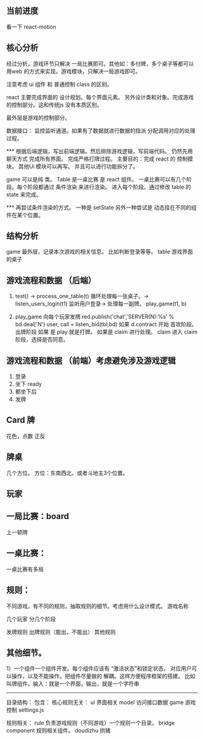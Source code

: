 ## 当前进度

  看一下 react-motion

## 核心分析

经过分析，游戏环节只解决 一局比赛即可。其他如：多付牌，多个桌子等都可以用web 的方式来实现。游戏模块，只解决一局游戏即可。

注意考虑 ui 组件 和 普通控制 class 的区别。

react 主要完成界面的 设计规划。每个界面元素。
另外设计类和对象。完成游戏的控制部分。这和传统js 没有本质区别。

最外层是游戏的控制部分。

数据接口：
  监控监听通道。如果有了数据就进行数据的指派 分配调用对应的处理过程。


*** 根据后端逻辑，写出前端逻辑。然后排除游戏逻辑，写前端代码。
    仍然先用 聊天方式 完成所有界面。 完成严格打牌过程。
    主要目的：完成 react 的 控制模块。 其他Ui 模块可以再写。
    并且可以进行功能拆分了。

game 可以是纯 类。
Table 是一桌比赛 是 react 组件。
  一桌比赛可以有几个阶段。每个阶段都通过 条件渲染 来进行渲染。
  进入每个阶段。通过修改 table 的 state 来完成。

*** 再尝试条件渲染的方式。 一种是 setState 另外一种尝试是 动态挂在不同的组件在某个位置。

## 结构分析

  game      最外层，记录本次游戏的相关信息。 比如判断登录等等。
    table     游戏界面的桌子

## 游戏流程和数据 （后端）

1. test() -> process_one_table(t) 循环处理每一张桌子。->
    listen_users_login(t1) 监听用户登录-> 处理每一副牌。
    play_game(t1, b)

2. play_game 向每个玩家发牌 red.publish('chat','SERVER(N):%s' % bd.deal['N')
   user, call = listen_bid(tbl,bd)
   如果 d.contract 开始 首攻阶段。
   出牌阶段
      如果 是 play 就是打牌。
      如果是 claim 进行处理。
      claim 进入 claim 阶段，选择是否同意。

## 游戏流程和数据 （前端）考虑避免涉及游戏逻辑
1. 登录  
2. 坐下 ready
3. 都坐下后
4. 发牌


## Card 牌
  <Card name="D5">
  花色，点数
  正反
  



## 牌桌
  几个方位。
  方位：东南西北，或者斗地主3个位置。

## 玩家



## 一局比赛：board
  上一顿牌


## 一桌比赛：
  一桌比赛有多局

## 规则：
  不同游戏，有不同的规则，抽取规则的细节。考虑用什么设计模式。
  游戏名称

  几个玩家
  分几个阶段

  发牌规则
  出牌规则（能出，不能出）
  其他规则


## 其他细节。

  1）一个组件一个组件开发。每个组件应该有 “激活状态”和锁定状态， 对应用户可以操作，以及不能操作。把组件尽量做的 解耦。这样方便程序框架的搭建。
    比如 叫牌组件。输入：就是一个界面，输出，就是一个字符串


----------------------------------------

目录结构：
包含：
核心规则无关：
    ui  界面相关
    model 访问接口数据
    game 游戏控制
        settings.js

规则相关：
    rule 负责游戏规则（不同游戏）一个规则一个目录。
        bridge
          component 规则相关组件。
        doudizhu
        拱猪
    